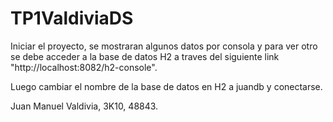 # TP1ValdiviaDS
Iniciar el proyecto, se mostraran algunos datos por consola y para ver otro se debe acceder a la base de datos H2 a traves del siguiente link "http://localhost:8082/h2-console".

Luego cambiar el nombre de la base de datos en H2 a juandb y conectarse.

Juan Manuel Valdivia, 3K10, 48843.
